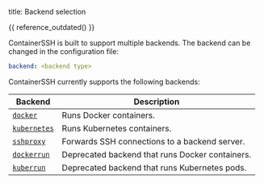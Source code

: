 title: Backend selection

{{ reference_outdated() }}

ContainerSSH is built to support multiple backends. The backend can be changed in the configuration file:

```yaml
backend: <backend type>
```

ContainerSSH currently supports the following backends:

| Backend | Description |
|---------|-------------|
| [`docker`](docker.md) | Runs Docker containers. |
| [`kubernetes`](kubernetes.md) | Runs Kubernetes containers. |
| [`sshproxy`](sshproxy.md) | Forwards SSH connections to a backend server. |
| [`dockerrun`](dockerrun.md) | Deprecated backend that runs Docker containers. |
| [`kuberrun`](kuberun.md) | Deprecated backend that runs Kubernetes pods. |
